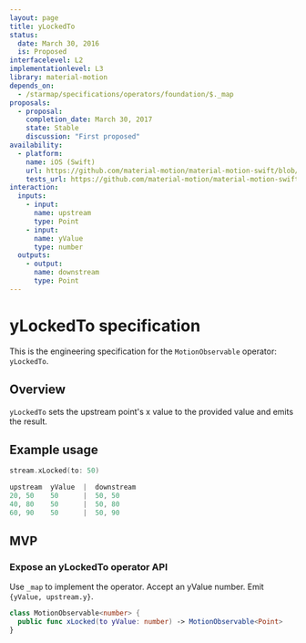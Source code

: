 ```yaml
---
layout: page
title: yLockedTo
status:
  date: March 30, 2016
  is: Proposed
interfacelevel: L2
implementationlevel: L3
library: material-motion
depends_on:
  - /starmap/specifications/operators/foundation/$._map
proposals:
  - proposal:
    completion_date: March 30, 2017
    state: Stable
    discussion: "First proposed"
availability:
  - platform:
    name: iOS (Swift)
    url: https://github.com/material-motion/material-motion-swift/blob/develop/src/operators/yLockedTo.swift
    tests_url: https://github.com/material-motion/material-motion-swift/blob/develop/tests/unit/operator/yLockedToTests.swift
interaction:
  inputs:
    - input:
      name: upstream
      type: Point
    - input:
      name: yValue
      type: number
  outputs:
    - output:
      name: downstream
      type: Point
---
```


# yLockedTo specification

This is the engineering specification for the `MotionObservable` operator: `yLockedTo`.

## Overview

`yLockedTo` sets the upstream point's x value to the provided value and emits the result.

## Example usage

```swift
stream.xLocked(to: 50)

upstream  yValue  |  downstream
20, 50    50      |  50, 50
40, 80    50      |  50, 80
60, 90    50      |  50, 90
```

## MVP

### Expose an yLockedTo operator API

Use `_map` to implement the operator. Accept an yValue number. Emit `{yValue, upstream.y}`.

```swift
class MotionObservable<number> {
  public func xLocked(to yValue: number) -> MotionObservable<Point>
}
```
